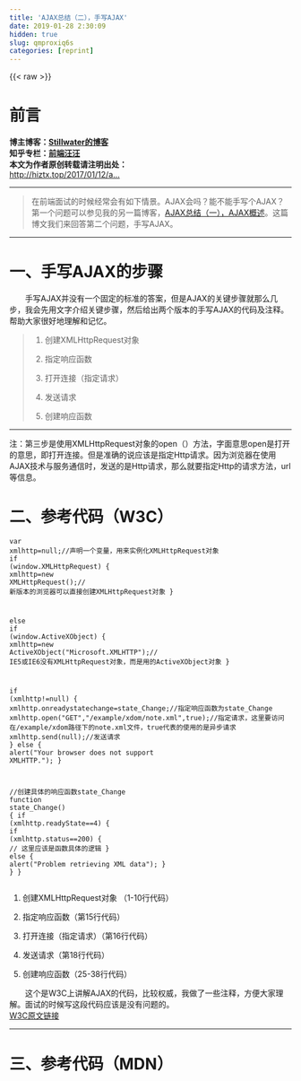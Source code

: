 ```yaml
---
title: 'AJAX总结（二），手写AJAX' 
date: 2019-01-28 2:30:09
hidden: true
slug: qmproxiq6s
categories: [reprint]
---
```


{{< raw >}}

                    
<h1 id="articleHeader0">前言</h1>
<p><strong>博主博客：<a href="http://hiztx.top" rel="nofollow noreferrer" target="_blank">Stillwater的博客</a></strong><br><strong>知乎专栏：<a href="https://zhuanlan.zhihu.com/hiztx" rel="nofollow noreferrer" target="_blank">前端汪汪</a></strong><br><strong>本文为作者原创转载请注明出处：</strong><br><a href="http://hiztx.top/2017/01/12/ajax-2/" rel="nofollow noreferrer" target="_blank">http://hiztx.top/2017/01/12/a...</a></p>
<hr>
<blockquote><p>在前端面试的时候经常会有如下情景。AJAX会吗？能不能手写个AJAX？第一个问题可以参见我的另一篇博客，<a href="http://hiztx.top/2017/01/11/ajax-1/" rel="nofollow noreferrer" target="_blank">AJAX总结（一），AJAX概述</a>。这篇博文我们来回答第二个问题，手写AJAX。</p></blockquote>
<hr>
<h1 id="articleHeader1">一、手写AJAX的步骤</h1>
<p>  手写AJAX并没有一个固定的标准的答案，但是AJAX的关键步骤就那么几步，我会先用文字介绍关键步骤，然后给出两个版本的手写AJAX的代码及注释。帮助大家很好地理解和记忆。</p>
<blockquote><ol>
<li><p>创建XMLHttpRequest对象</p></li>
<li><p>指定响应函数</p></li>
<li><p>打开连接（指定请求）</p></li>
<li><p>发送请求</p></li>
<li><p>创建响应函数</p></li>
</ol></blockquote>
<hr>
<p>注：第三步是使用XMLHttpRequest对象的open（）方法，字面意思open是打开的意思，即打开连接。但是准确的说应该是指定Http请求。因为浏览器在使用AJAX技术与服务通信时，发送的是Http请求，那么就要指定Http的请求方法，url等信息。</p>
<h1 id="articleHeader2">二、参考代码（W3C）</h1>
<div class="widget-codetool" style="display:none;">
      <div class="widget-codetool--inner">
      <span class="selectCode code-tool" data-toggle="tooltip" data-placement="top" title="" data-original-title="全选"></span>
      <span type="button" class="copyCode code-tool" data-toggle="tooltip" data-placement="top" data-clipboard-text="var xmlhttp=null;//声明一个变量，用来实例化XMLHttpRequest对象
if (window.XMLHttpRequest)
  {
  xmlhttp=new XMLHttpRequest();// 新版本的浏览器可以直接创建XMLHttpRequest对象
  }
  
else if (window.ActiveXObject)
  {
  xmlhttp=new ActiveXObject(&quot;Microsoft.XMLHTTP&quot;);// IE5或IE6没有XMLHttpRequest对象，而是用的ActiveXObject对象
  }
  
  
if (xmlhttp!=null)
  {
  xmlhttp.onreadystatechange=state_Change;//指定响应函数为state_Change
  xmlhttp.open(&quot;GET&quot;,&quot;/example/xdom/note.xml&quot;,true);//指定请求，这里要访问在/example/xdom路径下的note.xml文件，true代表的使用的是异步请求
  xmlhttp.send(null);//发送请求
  } 
else
  {
  alert(&quot;Your browser does not support XMLHTTP.&quot;);
  }

//创建具体的响应函数state_Change
function state_Change()
{
if (xmlhttp.readyState==4)
  {
  if (xmlhttp.status==200)
    {
    // 这里应该是函数具体的逻辑
    }
  else
    {
    alert(&quot;Problem retrieving XML data&quot;);
    }
  }
}" title="" data-original-title="复制"></span>
      <span type="button" class="saveToNote code-tool" data-toggle="tooltip" data-placement="top" title="" data-original-title="放进笔记"></span>
      </div>
      </div><pre class="javascript hljs"><code class="javascript"><span class="hljs-keyword">var</span> xmlhttp=<span class="hljs-literal">null</span>;<span class="hljs-comment">//声明一个变量，用来实例化XMLHttpRequest对象</span>
<span class="hljs-keyword">if</span> (<span class="hljs-built_in">window</span>.XMLHttpRequest)
  {
  xmlhttp=<span class="hljs-keyword">new</span> XMLHttpRequest();<span class="hljs-comment">// 新版本的浏览器可以直接创建XMLHttpRequest对象</span>
  }
  
<span class="hljs-keyword">else</span> <span class="hljs-keyword">if</span> (<span class="hljs-built_in">window</span>.ActiveXObject)
  {
  xmlhttp=<span class="hljs-keyword">new</span> ActiveXObject(<span class="hljs-string">"Microsoft.XMLHTTP"</span>);<span class="hljs-comment">// IE5或IE6没有XMLHttpRequest对象，而是用的ActiveXObject对象</span>
  }
  
  
<span class="hljs-keyword">if</span> (xmlhttp!=<span class="hljs-literal">null</span>)
  {
  xmlhttp.onreadystatechange=state_Change;<span class="hljs-comment">//指定响应函数为state_Change</span>
  xmlhttp.open(<span class="hljs-string">"GET"</span>,<span class="hljs-string">"/example/xdom/note.xml"</span>,<span class="hljs-literal">true</span>);<span class="hljs-comment">//指定请求，这里要访问在/example/xdom路径下的note.xml文件，true代表的使用的是异步请求</span>
  xmlhttp.send(<span class="hljs-literal">null</span>);<span class="hljs-comment">//发送请求</span>
  } 
<span class="hljs-keyword">else</span>
  {
  alert(<span class="hljs-string">"Your browser does not support XMLHTTP."</span>);
  }

<span class="hljs-comment">//创建具体的响应函数state_Change</span>
<span class="hljs-function"><span class="hljs-keyword">function</span> <span class="hljs-title">state_Change</span>(<span class="hljs-params"></span>)
</span>{
<span class="hljs-keyword">if</span> (xmlhttp.readyState==<span class="hljs-number">4</span>)
  {
  <span class="hljs-keyword">if</span> (xmlhttp.status==<span class="hljs-number">200</span>)
    {
    <span class="hljs-comment">// 这里应该是函数具体的逻辑</span>
    }
  <span class="hljs-keyword">else</span>
    {
    alert(<span class="hljs-string">"Problem retrieving XML data"</span>);
    }
  }
}</code></pre>
<ol>
<li><p>创建XMLHttpRequest对象 （1-10行代码）</p></li>
<li><p>指定响应函数（第15行代码）</p></li>
<li><p>打开连接（指定请求）（第16行代码）</p></li>
<li><p>发送请求（第18行代码）</p></li>
<li><p>创建响应函数（25-38行代码）</p></li>
</ol>
<p>  这个是W3C上讲解AJAX的代码，比较权威，我做了一些注释，方便大家理解。面试的时候写这段代码应该是没有问题的。<br><a href="http://www.w3school.com.cn/xml/xml_http.asp" rel="nofollow noreferrer" target="_blank">W3C原文链接</a></p>
<hr>
<h1 id="articleHeader3">三、参考代码（MDN）</h1>
<div class="widget-codetool" style="display:none;">
      <div class="widget-codetool--inner">
      <span class="selectCode code-tool" data-toggle="tooltip" data-placement="top" title="" data-original-title="全选"></span>
      <span type="button" class="copyCode code-tool" data-toggle="tooltip" data-placement="top" data-clipboard-text="<!--html部分，创建一个按钮控件-->
<span id=&quot;ajaxButton&quot; style=&quot;cursor: pointer; text-decoration: underline&quot;>
  Make a request
</span>


<script type=&quot;text/javascript&quot;>
(function() {
  var httpRequest;//声明一个变量，用来实例化XMLHttpRequest对象
  document.getElementById(&quot;ajaxButton&quot;).onclick = function() { makeRequest('test.html'); }; //这里将AJAX操作封装在makeRequest函数中，函数的参数为要请求的url，即根目录下的test.html文件。
 
  function makeRequest(url) {
    httpRequest = new XMLHttpRequest();//创建XMLHttpRequest对象
    if (!httpRequest) {
      alert('Giving up :( Cannot create an XMLHTTP instance');
      return false;
    }
    
    httpRequest.onreadystatechange = alertContents;//指定响应函数为alertContents
    
    httpRequest.open('GET', url); //指定请求，方法为GET，url为上面的test.html
   
    httpRequest.send();//发送请求
    
  }
  
  
//创建响应函数alertContents
  function alertContents() {
    if (httpRequest.readyState === XMLHttpRequest.DONE) {
      if (httpRequest.status === 200) {
        alert(httpRequest.responseText);
      } else {
        alert('There was a problem with the request.');
      }
    }
  }
})();//这是一个立即执行函数
</script>" title="" data-original-title="复制"></span>
      <span type="button" class="saveToNote code-tool" data-toggle="tooltip" data-placement="top" title="" data-original-title="放进笔记"></span>
      </div>
      </div><pre class="xml hljs"><code class="html"><span class="hljs-comment">&lt;!--html部分，创建一个按钮控件--&gt;</span>
<span class="hljs-tag">&lt;<span class="hljs-name">span</span> <span class="hljs-attr">id</span>=<span class="hljs-string">"ajaxButton"</span> <span class="hljs-attr">style</span>=<span class="hljs-string">"cursor: pointer; text-decoration: underline"</span>&gt;</span>
  Make a request
<span class="hljs-tag">&lt;/<span class="hljs-name">span</span>&gt;</span>


<span class="hljs-tag">&lt;<span class="hljs-name">script</span> <span class="hljs-attr">type</span>=<span class="hljs-string">"text/javascript"</span>&gt;</span><span class="javascript">
(<span class="hljs-function"><span class="hljs-keyword">function</span>(<span class="hljs-params"></span>) </span>{
  <span class="hljs-keyword">var</span> httpRequest;<span class="hljs-comment">//声明一个变量，用来实例化XMLHttpRequest对象</span>
  <span class="hljs-built_in">document</span>.getElementById(<span class="hljs-string">"ajaxButton"</span>).onclick = <span class="hljs-function"><span class="hljs-keyword">function</span>(<span class="hljs-params"></span>) </span>{ makeRequest(<span class="hljs-string">'test.html'</span>); }; <span class="hljs-comment">//这里将AJAX操作封装在makeRequest函数中，函数的参数为要请求的url，即根目录下的test.html文件。</span>
 
  <span class="hljs-function"><span class="hljs-keyword">function</span> <span class="hljs-title">makeRequest</span>(<span class="hljs-params">url</span>) </span>{
    httpRequest = <span class="hljs-keyword">new</span> XMLHttpRequest();<span class="hljs-comment">//创建XMLHttpRequest对象</span>
    <span class="hljs-keyword">if</span> (!httpRequest) {
      alert(<span class="hljs-string">'Giving up :( Cannot create an XMLHTTP instance'</span>);
      <span class="hljs-keyword">return</span> <span class="hljs-literal">false</span>;
    }
    
    httpRequest.onreadystatechange = alertContents;<span class="hljs-comment">//指定响应函数为alertContents</span>
    
    httpRequest.open(<span class="hljs-string">'GET'</span>, url); <span class="hljs-comment">//指定请求，方法为GET，url为上面的test.html</span>
   
    httpRequest.send();<span class="hljs-comment">//发送请求</span>
    
  }
  
  
<span class="hljs-comment">//创建响应函数alertContents</span>
  <span class="hljs-function"><span class="hljs-keyword">function</span> <span class="hljs-title">alertContents</span>(<span class="hljs-params"></span>) </span>{
    <span class="hljs-keyword">if</span> (httpRequest.readyState === XMLHttpRequest.DONE) {
      <span class="hljs-keyword">if</span> (httpRequest.status === <span class="hljs-number">200</span>) {
        alert(httpRequest.responseText);
      } <span class="hljs-keyword">else</span> {
        alert(<span class="hljs-string">'There was a problem with the request.'</span>);
      }
    }
  }
})();<span class="hljs-comment">//这是一个立即执行函数</span>
</span><span class="hljs-tag">&lt;/<span class="hljs-name">script</span>&gt;</span></code></pre>
<ol>
<li><p>创建XMLHttpRequest对象 （第13行代码）</p></li>
<li><p>指定响应函数（第19行代码）</p></li>
<li><p>打开连接（指定请求）（第21行代码）</p></li>
<li><p>发送请求（第23行代码）</p></li>
<li><p>创建响应函数（29-37行代码）</p></li>
</ol>
<p>  这个是MDN上讲解AJAX的代码，我做了一些注释，方便大家理解。<br><a href="https://developer.mozilla.org/zh-CN/docs/AJAX/Getting_Started" rel="nofollow noreferrer" target="_blank">MDN原文链接</a></p>
<hr>
<h1 id="articleHeader4">四、总结</h1>
<blockquote><p>这篇文章讲解了如何较为规范的手写AJAX，下篇文章我会具体介绍XMLHttpRequest对象的有关知识以及AJAX相关的Http请求的知识。</p></blockquote>

                
{{< /raw >}}

# 版权声明
本文资源来源互联网，仅供学习研究使用，版权归该资源的合法拥有者所有，

本文仅用于学习、研究和交流目的。转载请注明出处、完整链接以及原作者。

原作者若认为本站侵犯了您的版权，请联系我们，我们会立即删除！

## 原文标题
AJAX总结（二），手写AJAX

## 原文链接
[https://segmentfault.com/a/1190000008097712](https://segmentfault.com/a/1190000008097712)

